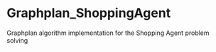 # Graphplan_ShoppingAgent
Graphplan algorithm implementation for the Shopping Agent problem solving
